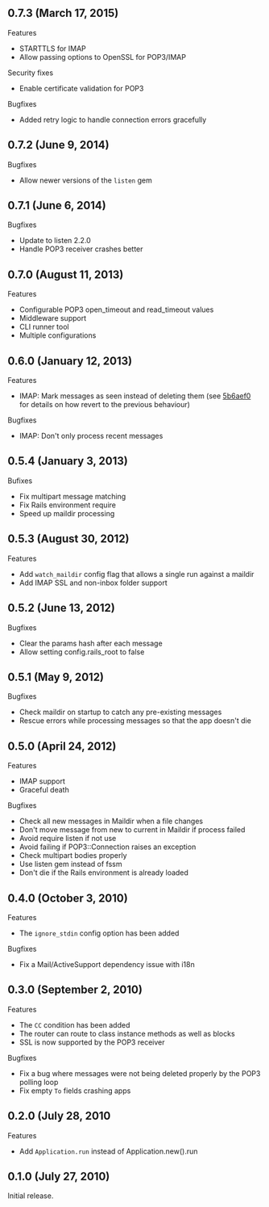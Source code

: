 ## 0.7.3 (March 17, 2015)

Features

  - STARTTLS for IMAP
  - Allow passing options to OpenSSL for POP3/IMAP

Security fixes

  - Enable certificate validation for POP3

Bugfixes

  - Added retry logic to handle connection errors gracefully

## 0.7.2 (June 9, 2014)

Bugfixes

  - Allow newer versions of the `listen` gem

## 0.7.1 (June 6, 2014)

Bugfixes

  - Update to listen 2.2.0
  - Handle POP3 receiver crashes better


## 0.7.0 (August 11, 2013)

Features

  - Configurable POP3 open_timeout and read_timeout values
  - Middleware support
  - CLI runner tool
  - Multiple configurations


## 0.6.0 (January 12, 2013)

Features

  - IMAP: Mark messages as seen instead of deleting them (see [5b6aef0](https://github.com/mailman/mailman/commit/5b6aef0163f0f28c790abf3083cbda7cbc9cc13f) for details on how revert to the previous behaviour)

Bugfixes

  - IMAP: Don't only process recent messages


## 0.5.4 (January 3, 2013)

Bufixes

  - Fix multipart message matching
  - Fix Rails environment require
  - Speed up maildir processing


## 0.5.3 (August 30, 2012)

Features

  - Add `watch_maildir` config flag that allows a single run against a maildir
  - Add IMAP SSL and non-inbox folder support


## 0.5.2 (June 13, 2012)

Bugfixes

  - Clear the params hash after each message
  - Allow setting config.rails\_root to false


## 0.5.1 (May 9, 2012)

Bugfixes

  - Check maildir on startup to catch any pre-existing messages
  - Rescue errors while processing messages so that the app doesn't die


## 0.5.0 (April 24, 2012)

Features

  - IMAP support
  - Graceful death

Bugfixes

  - Check all new messages in Maildir when a file changes
  - Don't move message from new to current in Maildir if process failed
  - Avoid require listen if not use
  - Avoid failing if POP3::Connection raises an exception
  - Check multipart bodies properly
  - Use listen gem instead of fssm
  - Don't die if the Rails environment is already loaded


## 0.4.0 (October 3, 2010)

Features

  - The `ignore_stdin` config option has been added

Bugfixes

  - Fix a Mail/ActiveSupport dependency issue with i18n


## 0.3.0 (September 2, 2010)

Features

  - The `CC` condition has been added
  - The router can route to class instance methods as well as blocks
  - SSL is now supported by the POP3 receiver

Bugfixes

  - Fix a bug where messages were not being deleted properly by the POP3
    polling loop
  - Fix empty `To` fields crashing apps


## 0.2.0 (July 28, 2010

Features

 - Add `Application.run` instead of Application.new().run


## 0.1.0 (July 27, 2010)

  Initial release.
